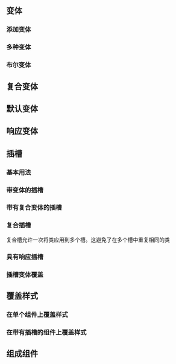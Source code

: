 

## 变体

### 添加变体

### 多种变体

### 布尔变体

## 复合变体

## 默认变体

## 响应变体


## 插槽

### 基本用法

### 带变体的插槽

### 带有复合变体的插槽

### 复合插槽

复合槽允许一次将类应用到多个槽。这避免了在多个槽中重复相同的类

### 具有响应插槽

### 插槽变体覆盖


## 覆盖样式

### 在单个组件上覆盖样式

### 在带有插槽的组件上覆盖样式


## 组成组件




